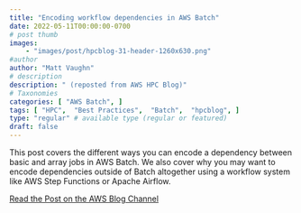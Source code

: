 ```yaml
---
title: "Encoding workflow dependencies in AWS Batch"
date: 2022-05-11T00:00:00-0700
# post thumb
images:
    - "images/post/hpcblog-31-header-1260x630.png"
#author
author: "Matt Vaughn"
# description
description: " (reposted from AWS HPC Blog)"
# Taxonomies
categories: [ "AWS Batch", ]
tags: [ "HPC",  "Best Practices",  "Batch",  "hpcblog", ]
type: "regular" # available type (regular or featured)
draft: false
---
```


This post covers the different ways you can encode a dependency between basic and array jobs in AWS Batch. We also cover why you may want to encode dependencies outside of Batch altogether using a workflow system like AWS Step Functions or Apache Airflow.

<a href="https://aws.amazon.com/blogs/hpc/encoding-workflow-dependencies-in-aws-batch/" class="btn btn-primary btn-lg active" role="button" aria-pressed="true" style="margin-top: 8px;">Read the Post on the AWS Blog Channel</a>